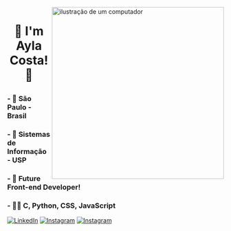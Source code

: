 
 <img src="https://user-images.githubusercontent.com/74038190/212750996-938b257b-266c-45a7-9af7-655341c0f58b.gif" alt="ilustração de um computador" min-width="400px" max-width="400px" width="400px" align="right"> 
 
# <p align="center"> 💜 I'm Ayla Costa! 🔮</p>

### - 📍 São Paulo - Brasil
### - 👾 Sistemas de Informação - USP  
### - 🌌 Future Front-end Developer!
### - 👩‍💻 C, Python, CSS, JavaScript


<p align="left">
<a href="#" title="LinkedIn">
  <img src="https://img.shields.io/badge/-Linkedin-0e76a8?style=flat-square&logo=Linkedin&logoColor=white&link=https://linkedin.com/in/aylacosta" alt="LinkedIn"/></a>
  <a href="#" title="Instagram">
  <img src="https://img.shields.io/badge/-Instagram-DF0174?style=flat-square&labelColor=DF0174&logo=instagram&logoColor=white&link=https://www.instagram.com/aylalouka" alt="Instagram"/></a>
  <a href="#" title="Gmail">
  <img src="https://img.shields.io/badge/-ayla.dsdc@email.com-006bed?style=flat-square&logo=Gmail&logoColor=white&link=mailto:ayla.dsdc@gmail.com" alt="Instagram"/></a>
  </p>
  



<!---
ayladsdc/ayladsdc is a ✨ special ✨ repository because its `README.md` (this file) appears on your GitHub profile.
You can click the Preview link to take a look at your changes.
--->
